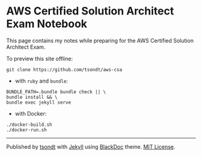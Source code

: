 # AWS Certified Solution Architect Exam Notebook

This page contains my notes while preparing for the AWS Certified Solution Architect Exam.

To preview this site offline:
```
git clone https://github.com/tsondt/aws-csa
```
* with `ruby` and `bundle`:
```
BUNDLE_PATH=.bundle bundle check || \
bundle install && \
bundle exec jekyll serve
```
* with Docker:
```
./docker-build.sh
./docker-run.sh
```
---
Published by [tsondt](https://tsondt.com/) with [Jekyll](https://github.com/jekyll/jekyll) using [BlackDoc](https://github.com/karloespiritu/BlackDoc) theme. [MIT License](LICENSE).
